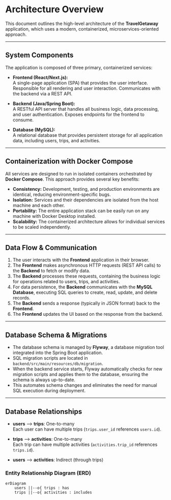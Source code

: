 # Architecture Overview

This document outlines the high-level architecture of the **TravelGetaway** application, which uses a modern, containerized, microservices-oriented approach.

---

## System Components

The application is composed of three primary, containerized services:

- **Frontend (React/Next.js):**  
  A single-page application (SPA) that provides the user interface. Responsible for all rendering and user interaction. Communicates with the backend via a REST API.

- **Backend (Java/Spring Boot):**  
  A RESTful API server that handles all business logic, data processing, and user authentication. Exposes endpoints for the frontend to consume.

- **Database (MySQL):**  
  A relational database that provides persistent storage for all application data, including users, trips, and activities.

---

## Containerization with Docker Compose

All services are designed to run in isolated containers orchestrated by **Docker Compose**. This approach provides several key benefits:

- **Consistency:** Development, testing, and production environments are identical, reducing environment-specific bugs.
- **Isolation:** Services and their dependencies are isolated from the host machine and each other.
- **Portability:** The entire application stack can be easily run on any machine with Docker Desktop installed.
- **Scalability:** The containerized architecture allows for individual services to be scaled independently.

---

## Data Flow & Communication

1. The user interacts with the **Frontend** application in their browser.
2. The **Frontend** makes asynchronous HTTP requests (REST API calls) to the **Backend** to fetch or modify data.
3. The **Backend** processes these requests, containing the business logic for operations related to users, trips, and activities.
4. For data persistence, the **Backend** communicates with the **MySQL Database**, executing SQL queries to create, read, update, and delete records.
5. The **Backend** sends a response (typically in JSON format) back to the **Frontend**.
6. The **Frontend** updates the UI based on the response from the backend.

---

## Database Schema & Migrations

- The database schema is managed by **Flyway**, a database migration tool integrated into the Spring Boot application.
- SQL migration scripts are located in `backend/src/main/resources/db/migration`.
- When the backend service starts, Flyway automatically checks for new migration scripts and applies them to the database, ensuring the schema is always up-to-date.
- This automates schema changes and eliminates the need for manual SQL execution during deployment.

---

## Database Relationships

- **users** ⟶ **trips**: One-to-many  
  Each user can have multiple trips (`trips.user_id` references `users.id`).

- **trips** ⟶ **activities**: One-to-many  
  Each trip can have multiple activities (`activities.trip_id` references `trips.id`).

- **users** ⟶ **activities**: Indirect (through trips)

### Entity Relationship Diagram (ERD)

```mermaid
erDiagram
    users ||--o{ trips : has
    trips ||--o{ activities : includes
```
